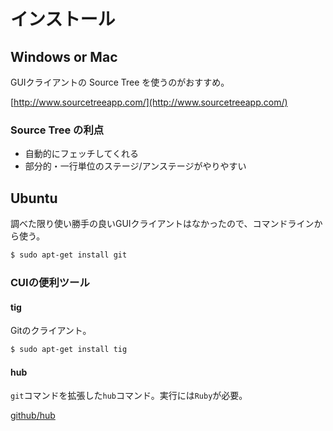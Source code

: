 インストール
====

Windows or Mac
----
GUIクライアントの Source Tree を使うのがおすすめ。

[http://www.sourcetreeapp.com/](http://www.sourcetreeapp.com/)

### Source Tree の利点
* 自動的にフェッチしてくれる
* 部分的・一行単位のステージ/アンステージがやりやすい


Ubuntu
----
調べた限り使い勝手の良いGUIクライアントはなかったので、コマンドラインから使う。

```sh
$ sudo apt-get install git
```

### CUIの便利ツール
#### tig
Gitのクライアント。

```sh
$ sudo apt-get install tig
```

#### hub
`git`コマンドを拡張した`hub`コマンド。実行には`Ruby`が必要。

[github/hub](https://github.com/github/hub)
